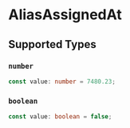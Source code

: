 # AliasAssignedAt


## Supported Types

### `number`

```typescript
const value: number = 7480.23;
```

### `boolean`

```typescript
const value: boolean = false;
```

